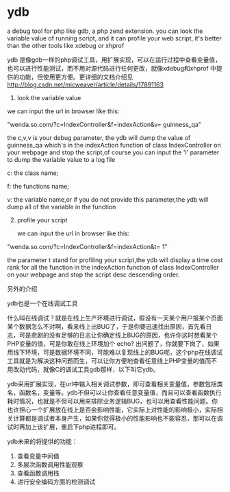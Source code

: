 ydb
===


a debug  tool for php like gdb, a php zend extension. you can look the variable value of running script, and it can profile your web script, it's better than the other tools like xdebug or xhprof

ydb 是像gdb一样的php调试工具，用扩展实现，可以在运行过程中查看变量值，也可以进行性能测试，而不用对源代码进行任何更改，就像xdebug和xhprof 中提供的功能，但使用更方便。更详细的文档介绍见 http://blog.csdn.net/micweaver/article/details/17891163




1. look the variable value 

  we can input the url in browser like this:
  
  "wenda.so.com/?c=IndexController&f=indexAction&v= guinness_qa"
  
  the c,v,v is your debug parameter,
  the ydb will dump the value of guinness_qa which's in the indexAction function  of class  IndexController on your webpage and
  stop the script,of course you can input the 'l' parameter to dump the variable value to a log file
  
  c: the class name;
  
  f: the functions name;
  
  v: the variable name,or if you do not provide this parameter,the ydb will dump all of the variable in the function
  
  
  
  
2. profile your script

   we can input the url in browser like this:
  
  "wenda.so.com/?c=IndexController&f=indexAction&t= 1"
  
   the parameter t stand for profiling your script,the ydb will display a time cost rank  for all the function in the indexAction function  of class  IndexController on your webpage and
  stop the script desc  descending order.
  
  
  
  
另外的介绍
  
  ydb也是一个在线调试工具
  
  什么叫在线调试？就是在线上生产环境进行调试，假设有一天某个用户报某个页面某个数据怎么不对啊，看来线上出BUG了，于是你要迅速找出原因，首先看日志，可是悲剧的没有足够的日志让你确定线上BUG的原因，也许你这时想看某个PHP变量的值，可是你敢在线上环境加个 echo? 出问题了，你就要下岗了，如果用线下环境，可是数据环境不同，可能难以复现线上的BUG呢，这个php在线调试工具就是为解决这种问题而生，可以让你方便地查看任意线上PHP变量的值而不用改动代码，就像C的调试工具gdb那样，以下叫它ydb。

  ydb采用扩展实现，在url中输入相关调试参数，即可查看相关变量值，参数包括类名，函数名，变量等。ydb不但可以让你查看任意变量值，而且可以查看函数执行耗时情况，也就是不但可以用来排除业务逻辑BUG，也可以用查看性能问题。你也许担心一个扩展放在线上是否会影响性能，它实际上对性能的影响极小，实际相关计算都是调试者本身产生，如果你觉得极小的性能影响也不能容忍，那可以在调试时再加上该扩展，重启下php进程即可。

  
  
ydb未来的将提供的功能：

1. 查看变量中间值
2. 多层次函数调用性能观察
3. 查看函数调用栈
4. 进行安全编码方面的检测调试
  
  


